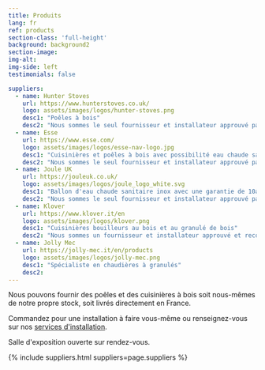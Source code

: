 ```yaml
---
title: Produits
lang: fr
ref: products
section-class: 'full-height'
background: background2
section-image: 
img-alt:
img-side: left
testimonials: false

suppliers:
  - name: Hunter Stoves
    url: https://www.hunterstoves.co.uk/
    logo: assets/images/logos/hunter-stoves.png
    desc1: "Poêles à bois"
    desc2: "Nous sommes le seul fournisseur et installateur approuvé par Hunter en Bretagne"
  - name: Esse
    url: https://www.esse.com/
    logo: assets/images/logos/esse-nav-logo.jpg
    desc1: "Cuisinières et poêles à bois avec possibilité eau chaude sanitaire, cuisinières électrique"
    desc2: "Nous sommes le seul fournisseur et installateur approuvé par Esse en Bretagne"
  - name: Joule UK
    url: https://jouleuk.co.uk/
    logo: assets/images/logos/joule_logo_white.svg
    desc1: "Ballon d'eau chaude sanitaire inox avec une garantie de 10ans"
    desc2: "Nous sommes le seul fournisseur et installateur approuvé par Joule en Bretagne"
  - name: Klover
    url: https://www.klover.it/en
    logo: assets/images/logos/klover.png
    desc1: "Cuisinières bouilleurs au bois et au granulé de bois"
    desc2: "Nous sommes un fournisseur et installateur approuvé et recommandé par Klover en Bretagne"
  - name: Jolly Mec
    url: https://jolly-mec.it/en/products
    logo: assets/images/logos/jolly-mec.png
    desc1: "Spécialiste en chaudières à granulés"
    desc2: 
---
```

Nous pouvons fournir des poêles et des cuisinières à bois soit nous-mêmes de notre propre stock, soit livrés directement en France.

Commandez pour une installation à faire vous-même ou renseignez-vous sur nos [services d'installation](#services).

Salle d'exposition ouverte sur rendez-vous.

{% include suppliers.html suppliers=page.suppliers %}

